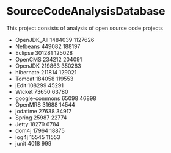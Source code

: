 SourceCodeAnalysisDatabase
==========================

This project consists of analysis of open source code projects

* OpenJDK_All 1484039 1127626
* Netbeans    449082  188197
* Eclipse 301281  125028
* OpenCMS 234212  204091
* OpenJDK 219863  350283
* hibernate   211814  129021
* Tomcat  184058  119553
* jEdit   108299  45291
* Wicket  73650   63780
* google-commons  65098   46898
* OpenMRS 31688   14544
* jodatime    27638   34917
* Spring  25987   22774
* Jetty   18279   6784
* dom4j   17964   18875
* log4j   15545   11553
* junit   4018    999

